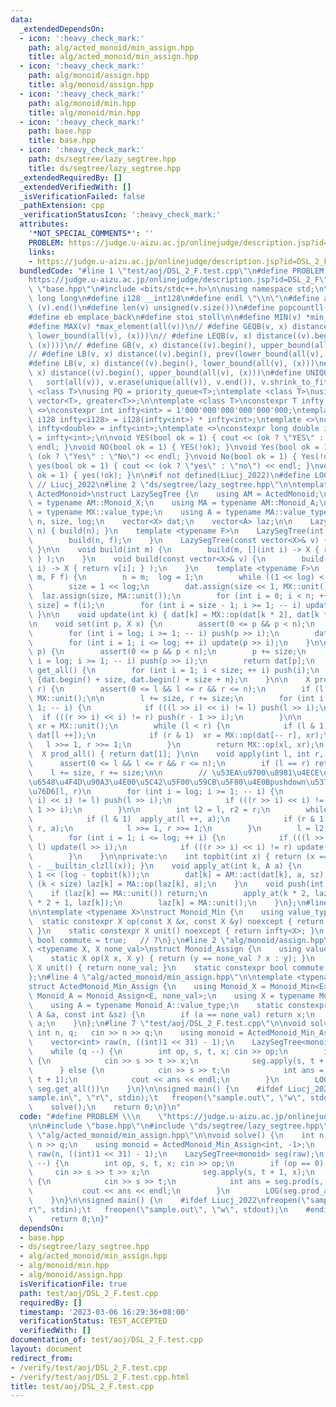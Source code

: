 ```yaml
---
data:
  _extendedDependsOn:
  - icon: ':heavy_check_mark:'
    path: alg/acted_monoid/min_assign.hpp
    title: alg/acted_monoid/min_assign.hpp
  - icon: ':heavy_check_mark:'
    path: alg/monoid/assign.hpp
    title: alg/monoid/assign.hpp
  - icon: ':heavy_check_mark:'
    path: alg/monoid/min.hpp
    title: alg/monoid/min.hpp
  - icon: ':heavy_check_mark:'
    path: base.hpp
    title: base.hpp
  - icon: ':heavy_check_mark:'
    path: ds/segtree/lazy_segtree.hpp
    title: ds/segtree/lazy_segtree.hpp
  _extendedRequiredBy: []
  _extendedVerifiedWith: []
  _isVerificationFailed: false
  _pathExtension: cpp
  _verificationStatusIcon: ':heavy_check_mark:'
  attributes:
    '*NOT_SPECIAL_COMMENTS*': ''
    PROBLEM: https://judge.u-aizu.ac.jp/onlinejudge/description.jsp?id=DSL_2_F
    links:
    - https://judge.u-aizu.ac.jp/onlinejudge/description.jsp?id=DSL_2_F
  bundledCode: "#line 1 \"test/aoj/DSL_2_F.test.cpp\"\n#define PROBLEM \\\n    \"\
    https://judge.u-aizu.ac.jp/onlinejudge/description.jsp?id=DSL_2_F\"\n\n#line 1\
    \ \"base.hpp\"\n#include <bits/stdc++.h>\n\nusing namespace std;\n\n#define int\
    \ long long\n#define i128 __int128\n#define endl \"\\n\"\n#define all(v) (v).begin(),\
    \ (v).end()\n#define len(v) unsigned(v.size())\n#define popcountll(x) __builtin_popcountll(x)\n\
    #define eb emplace_back\n#define stoi stoll\n\n#define MIN(v) *min_element(all(v))\n\
    #define MAX(v) *max_element(all(v))\n// #define GEQB(v, x) distance((v).begin(),\
    \ lower_bound(all(v), (x)))\n// #define LEQB(v, x) distance((v).begin(), prev(upper_bound(all(v),\
    \ (x))))\n// #define GB(v, x) distance((v).begin(), upper_bound(all(v), (x)))\n\
    // #define LB(v, x) distance((v).begin(), prev(lower_bound(all(v), (x))))\n\n\
    #define LB(v, x) distance((v).begin(), lower_bound(all(v), (x)))\n#define UB(v,\
    \ x) distance((v).begin(), upper_bound(all(v), (x)))\n#define UNIQUE(v) \\\n \
    \   sort(all(v)), v.erase(unique(all(v)), v.end()), v.shrink_to_fit()\n\ntemplate\
    \ <class T>\nusing PQ = priority_queue<T>;\ntemplate <class T>\nusing PQG = priority_queue<T,\
    \ vector<T>, greater<T>>;\n\ntemplate <class T>\nconstexpr T infty = 0;\ntemplate\
    \ <>\nconstexpr int infty<int> = 1'000'000'000'000'000'000;\ntemplate <>\nconstexpr\
    \ i128 infty<i128> = i128(infty<int>) * infty<int>;\ntemplate <>\nconstexpr double\
    \ infty<double> = infty<int>;\ntemplate <>\nconstexpr long double infty<long double>\
    \ = infty<int>;\n\nvoid YES(bool ok = 1) { cout << (ok ? \"YES\" : \"NO\") <<\
    \ endl; }\nvoid NO(bool ok = 1) { YES(!ok); }\nvoid Yes(bool ok = 1) { cout <<\
    \ (ok ? \"Yes\" : \"No\") << endl; }\nvoid No(bool ok = 1) { Yes(!ok); }\nvoid\
    \ yes(bool ok = 1) { cout << (ok ? \"yes\" : \"no\") << endl; }\nvoid no(bool\
    \ ok = 1) { yes(!ok); }\n\n#if not defined(Liucj_2022)\n#define LOG(...)\n#endif\
    \ // Liucj_2022\n#line 2 \"ds/segtree/lazy_segtree.hpp\"\n\ntemplate <typename\
    \ ActedMonoid>\nstruct LazySegTree {\n    using AM = ActedMonoid;\n    using MX\
    \ = typename AM::Monoid_X;\n    using MA = typename AM::Monoid_A;\n    using X\
    \ = typename MX::value_type;\n    using A = typename MA::value_type;\n\n    int\
    \ n, size, log;\n    vector<X> dat;\n    vector<A> laz;\n\n    LazySegTree(int\
    \ n) { build(n); }\n    template <typename F>\n    LazySegTree(int n, F f) {\n\
    \        build(n, f);\n    }\n    LazySegTree(const vector<X>& v) { build(v);\
    \ }\n\n    void build(int m) {\n        build(m, [](int i) -> X { return MX::unit();\
    \ } );\n    }\n    void build(const vector<X>& v) {\n        build(len(v), [&](int\
    \ i) -> X { return v[i]; } );\n    }\n    template <typename F>\n    void build(int\
    \ m, F f) {\n        n = m;  log = 1;\n        while ((1 << log) < m) ++ log;\n\
    \        size = 1 << log;\n        dat.assign(size << 1, MX::unit());\n      \
    \  laz.assign(size, MA::unit());\n        for (int i = 0; i < n; ++ i) dat[i +\
    \ size] = f(i);\n        for (int i = size - 1; i >= 1; -- i) update(i);\n   \
    \ }\n\n    void update(int k) { dat[k] = MX::op(dat[k * 2], dat[k * 2 + 1]); }\n\
    \n    void set(int p, X x) {\n        assert(0 <= p && p < n);\n        p += size;\n\
    \        for (int i = log; i >= 1; -- i) push(p >> i);\n        dat[p] = x;\n\
    \        for (int i = 1; i <= log; ++ i) update(p >> i);\n    }\n\n    X get(int\
    \ p) {\n        assert(0 <= p && p < n);\n        p += size;\n        for (int\
    \ i = log; i >= 1; -- i) push(p >> i);\n        return dat[p];\n    }\n\n    vector<X>\
    \ get_all() {\n        for (int i = 1; i < size; ++ i) push(i);\n        return\
    \ {dat.begin() + size, dat.begin() + size + n};\n    }\n\n    X prod(int l, int\
    \ r) {\n        assert(0 <= l && l <= r && r <= n);\n        if (l == r) return\
    \ MX::unit();\n\n        l += size, r += size;\n        for (int i = log; i >=\
    \ 1; -- i) {\n            if (((l >> i) << i) != l) push(l >> i);\n          \
    \  if (((r >> i) << i) != r) push(r - 1 >> i);\n        }\n\n        X xl = MX::unit(),\
    \ xr = MX::unit();\n        while (l < r) {\n            if (l & 1)  xl = MX::op(xl,\
    \ dat[l ++]);\n            if (r & 1)  xr = MX::op(dat[-- r], xr);\n         \
    \   l >>= 1, r >>= 1;\n        }\n        return MX::op(xl, xr);\n    }\n\n  \
    \  X prod_all() { return dat[1]; }\n\n    void apply(int l, int r, A a) {\n  \
    \      assert(0 <= l && l <= r && r <= n);\n        if (l == r) return;\n    \
    \    l += size, r += size;\n\n        // \u53EA\u9700\u8981\u4ECE\u6700\u4F4E\u6709\
    \u6548\u4F4D\u90A3\u4E00\u5C42\u5F00\u59CB\u5F80\u4E0Bpushdown\u5373\u53EF\u8986\
    \u76D6[l, r)\n        for (int i = log; i >= 1; -- i) {\n            if (((l >>\
    \ i) << i) != l) push(l >> i);\n            if (((r >> i) << i) != r) push(r -\
    \ 1 >> i);\n        }\n\n        int l2 = l, r2 = r;\n        while (l < r) {\n\
    \            if (l & 1)  apply_at(l ++, a);\n            if (r & 1)  apply_at(--\
    \ r, a);\n            l >>= 1, r >>= 1;\n        }\n        l = l2, r = r2;\n\
    \        for (int i = 1; i <= log; ++ i) {\n            if (((l >> i) << i) !=\
    \ l) update(l >> i);\n            if (((r >> i) << i) != r) update(r - 1 >> i);\n\
    \        }\n    }\n\nprivate:\n    int topbit(int x) { return (x == 0 ? -1 : 63\
    \ - __builtin_clzll(x)); }\n    void apply_at(int k, A a) {\n        int sz =\
    \ 1 << (log - topbit(k));\n        dat[k] = AM::act(dat[k], a, sz);\n        if\
    \ (k < size) laz[k] = MA::op(laz[k], a);\n    }\n    void push(int k) {\n    \
    \    if (laz[k] == MA::unit()) return;\n        apply_at(k * 2, laz[k]); apply_at(k\
    \ * 2 + 1, laz[k]);\n        laz[k] = MA::unit();\n    }\n};\n#line 2 \"alg/monoid/min.hpp\"\
    \n\ntemplate <typename X>\nstruct Monoid_Min {\n    using value_type = X;\n  \
    \  static constexpr X op(const X &x, const X &y) noexcept { return min(x, y);\
    \ }\n    static constexpr X unit() noexcept { return infty<X>; }\n    static constexpr\
    \ bool commute = true;   // ?\n};\n#line 2 \"alg/monoid/assign.hpp\"\n\ntemplate\
    \ <typename X, X none_val>\nstruct Monoid_Assign {\n    using value_type = X;\n\
    \    static X op(X x, X y) { return (y == none_val ? x : y); }\n    static constexpr\
    \ X unit() { return none_val; }\n    static constexpr bool commute = false;\n\
    };\n#line 4 \"alg/acted_monoid/min_assign.hpp\"\n\ntemplate <typename E, E none_val>\n\
    struct ActedMonoid_Min_Assign {\n    using Monoid_X = Monoid_Min<E>;\n    using\
    \ Monoid_A = Monoid_Assign<E, none_val>;\n    using X = typename Monoid_X::value_type;\n\
    \    using A = typename Monoid_A::value_type;\n    static constexpr X act(X &x,\
    \ A &a, const int &sz) {\n        if (a == none_val) return x;\n        return\
    \ a;\n    }\n};\n#line 7 \"test/aoj/DSL_2_F.test.cpp\"\n\nvoid solve() {\n   \
    \ int n, q;   cin >> n >> q;\n    using monoid = ActedMonoid_Min_Assign<int, -1>;\n\
    \    vector<int> raw(n, ((int)1 << 31) - 1);\n    LazySegTree<monoid> seg(raw);\n\
    \    while (q --) {\n        int op, s, t, x; cin >> op;\n        if (op == 0)\
    \ {\n            cin >> s >> t >> x;\n            seg.apply(s, t + 1, x);\n  \
    \      } else {\n            cin >> s >> t;\n            int ans = seg.prod(s,\
    \ t + 1);\n            cout << ans << endl;\n        }\n        LOG(seg.prod_all(),\
    \ seg.get_all())\n    }\n}\n\nsigned main() {\n    #ifdef Liucj_2022\nfreopen(\"\
    sample.in\", \"r\", stdin);\t   freopen(\"sample.out\", \"w\", stdout);\n    #endif\n\
    \    solve();\n    return 0;\n}\n"
  code: "#define PROBLEM \\\n    \"https://judge.u-aizu.ac.jp/onlinejudge/description.jsp?id=DSL_2_F\"\
    \n\n#include \"base.hpp\"\n#include \"ds/segtree/lazy_segtree.hpp\"\n#include\
    \ \"alg/acted_monoid/min_assign.hpp\"\n\nvoid solve() {\n    int n, q;   cin >>\
    \ n >> q;\n    using monoid = ActedMonoid_Min_Assign<int, -1>;\n    vector<int>\
    \ raw(n, ((int)1 << 31) - 1);\n    LazySegTree<monoid> seg(raw);\n    while (q\
    \ --) {\n        int op, s, t, x; cin >> op;\n        if (op == 0) {\n       \
    \     cin >> s >> t >> x;\n            seg.apply(s, t + 1, x);\n        } else\
    \ {\n            cin >> s >> t;\n            int ans = seg.prod(s, t + 1);\n \
    \           cout << ans << endl;\n        }\n        LOG(seg.prod_all(), seg.get_all())\n\
    \    }\n}\n\nsigned main() {\n    #ifdef Liucj_2022\nfreopen(\"sample.in\", \"\
    r\", stdin);\t   freopen(\"sample.out\", \"w\", stdout);\n    #endif\n    solve();\n\
    \    return 0;\n}"
  dependsOn:
  - base.hpp
  - ds/segtree/lazy_segtree.hpp
  - alg/acted_monoid/min_assign.hpp
  - alg/monoid/min.hpp
  - alg/monoid/assign.hpp
  isVerificationFile: true
  path: test/aoj/DSL_2_F.test.cpp
  requiredBy: []
  timestamp: '2023-03-06 16:29:36+08:00'
  verificationStatus: TEST_ACCEPTED
  verifiedWith: []
documentation_of: test/aoj/DSL_2_F.test.cpp
layout: document
redirect_from:
- /verify/test/aoj/DSL_2_F.test.cpp
- /verify/test/aoj/DSL_2_F.test.cpp.html
title: test/aoj/DSL_2_F.test.cpp
---
```

